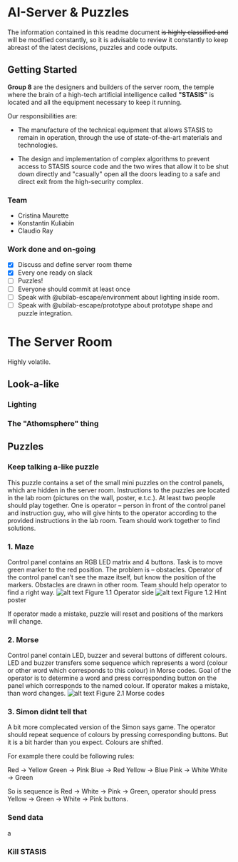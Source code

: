 # AI-Server &amp; Puzzles

The information contained in this readme document ~~is highly classified and~~ will be modified constantly, so it is advisable to review it constantly to keep abreast of the latest decisions, puzzles and code outputs.

## Getting Started
**Group 8** are the designers and builders of the server room, the temple where the brain of a high-tech artificial intelligence called **"STASIS"** is located and all the equipment necessary to keep it running.

Our responsibilities are: 

* The manufacture of the technical equipment that allows STASIS to remain in operation, through the use of state-of-the-art materials and technologies.

* The design and implementation of complex algorithms to prevent access to STASIS source code and the two wires that allow it to be shut down directly and "casually" open all the doors leading to a safe and direct exit from the high-security complex.

### Team
* Cristina Maurette
* Konstantin Kuliabin
* Claudio Ray 

### Work done and on-going
- [x] Discuss and define server room theme
- [x] Every one ready on slack
- [ ] Puzzles! 
- [ ] Everyone should commit at least once
- [ ] Speak with @ubilab-escape/environment about lighting inside room.
- [ ] Speak with @ubilab-escape/prototype about prototype shape and puzzle integration.

# The Server Room
Highly volatile.

## Look-a-like
### Lighting
### The "Athomsphere" thing

## Puzzles
### Keep talking a-like puzzle
This puzzle contains a set of the small mini puzzles on the control panels, which are hidden in the server room. Instructions to the puzzles are located in the lab room (pictures on the wall, poster, e.t.c.). At least two people should play together. One is operator – person in front of the control panel and instruction guy, who will give hints to the operator according to the provided instructions in the lab room. Team should work together to find solutions. 

### 1. Maze
Control panel contains an RGB LED matrix and 4 buttons. Task is to move green marker to the red position. The problem is – obstacles. Operator of the control panel can’t see the maze itself, but know the position of the markers. Obstacles are drawn in other room. Team should help operator to find a right way.
![alt text](https://i.ibb.co/rp1gkPp/Operator-view.png) 
Figure 1.1 Operator side
![alt text](https://i.ibb.co/8zSGD9x/Team-view.png)
Figure 1.2 Hint poster

If operator made a mistake, puzzle will reset and positions of the markers will change.

### 2. Morse
Control panel contain LED, buzzer and several buttons of different colours. LED and buzzer transfers some sequence which represents a word (colour or other word which corresponds to this colour) in Morse codes. Goal of the operator is to determine a word and press corresponding button on the panel which corresponds to the named colour. If operator makes a mistake, than word changes.
![alt text](https://upload.wikimedia.org/wikipedia/commons/thumb/b/b5/International_Morse_Code.svg/800px-International_Morse_Code.svg.png)
Figure 2.1 Morse codes

### 3. Simon didnt tell that
A bit more complecated version of the Simon says game. The operator should repeat sequence of colours by pressing corresponding buttons. But it is a bit harder than you expect. Colours are shifted.

For example there could be following rules:

Red     -> Yellow
Green   -> Pink
Blue    -> Red
Yellow  -> Blue
Pink    -> White
White   -> Green

So is sequence is Red -> White -> Pink -> Green, operator should press Yellow -> Green -> White -> Pink buttons.

### Send data
a

### Kill STASIS

 
